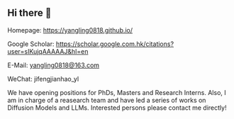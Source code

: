 ## Hi there 👋

<!--
**YangLing0818/YangLing0818** is a ✨ _special_ ✨ repository because its `README.md` (this file) appears on your GitHub profile.

Here are some ideas to get you started:

- 🔭 I’m currently working on ...
- 🌱 I’m currently learning ...
- 👯 I’m looking to collaborate on ...
- 🤔 I’m looking for help with ...
- 💬 Ask me about ...
- 📫 How to reach me: ...
- 😄 Pronouns: ...
- ⚡ Fun fact: ...
--> 

Homepage: https://yangling0818.github.io/

Google Scholar: https://scholar.google.com.hk/citations?user=sIKujqAAAAAJ&hl=en

E-Mail: yangling0818@163.com 

WeChat: jifengjianhao_yl

We have opening positions for PhDs, Masters and Research Interns. Also, I am in charge of a reasearch team and have led a series of works on Diffusion Models and LLMs. Interested persons please contact me directly!


